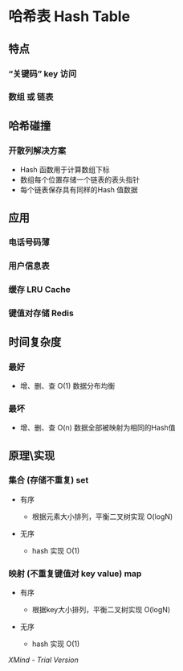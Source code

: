 #  哈希表 Hash Table

## 特点

### “关键码” key 访问

### 数组 或 链表

## 哈希碰撞

### 开散列解决方案

- Hash 函数用于计算数组下标
- 数组每个位置存储一个链表的表头指针
- 每个链表保存具有同样的Hash 值数据

## 应用

### 电话号码薄

### 用户信息表

### 缓存 LRU Cache

### 键值对存储 Redis

## 时间复杂度

### 最好

- 增、删、查 O(1) 数据分布均衡

### 最坏

- 增、删、查 O(n) 数据全部被映射为相同的Hash值

## 原理\实现

### 集合 (存储不重复) set

- 有序

	- 根据元素大小排列，平衡二叉树实现 O(logN)

- 无序

	- hash 实现 O(1)

### 映射 (不重复键值对 key value) map

- 有序

	- 根据key大小排列，平衡二叉树实现 O(logN)

- 无序

	- hash 实现 O(1)

*XMind - Trial Version*